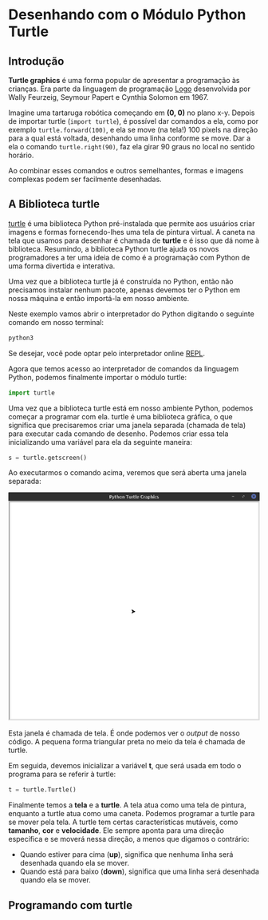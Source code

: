 # Desenhando com o Módulo Python Turtle

## Introdução

**Turtle graphics** é uma forma popular de apresentar a programação às crianças. Era parte da linguagem de programação [Logo](https://en.wikipedia.org/wiki/Logo_(programming_language)) desenvolvida por Wally Feurzeig, Seymour Papert e Cynthia Solomon em 1967.

Imagine uma tartaruga robótica começando em **(0, 0)** no plano x-y. Depois de importar turtle (`import turtle`), é possível dar comandos a ela, como por exemplo `turtle.forward(100)`, e ela se move (na tela!) 100 pixels na direção para a qual está voltada, desenhando uma linha conforme se move. Dar a ela o comando `turtle.right(90)`, faz ela girar 90 graus no local no sentido horário.

Ao combinar esses comandos e outros semelhantes, formas e imagens complexas podem ser facilmente desenhadas.

## A Biblioteca turtle

[turtle](https://docs.python.org/3/library/turtle.html) é uma biblioteca Python pré-instalada que permite aos usuários criar imagens e formas fornecendo-lhes uma tela de pintura virtual. A caneta na tela que usamos para desenhar é chamada de **turtle** e é isso que dá nome à biblioteca. Resumindo, a biblioteca Python turtle ajuda os novos programadores a ter uma ideia de como é a programação com Python de uma forma divertida e interativa.

Uma vez que a biblioteca turtle já é construída no Python, então não precisamos instalar nenhum pacote, apenas devemos ter o Python em nossa máquina e então importá-la em nosso ambiente. 

Neste exemplo vamos abrir o interpretador do Python digitando o seguinte comando em nosso terminal:

```python
python3
```

Se desejar, você pode optar pelo interpretador online [REPL](https://repl.it/new/python_turtle). 

Agora que temos acesso ao interpretador de comandos da linguagem Python, podemos finalmente importar o módulo turtle:

```python
import turtle
```

Uma vez que a biblioteca turtle está em nosso ambiente Python, podemos começar a programar com ela. turtle é uma biblioteca gráfica, o que significa que precisaremos criar uma janela separada (chamada de tela) para executar cada comando de desenho. Podemos criar essa tela inicializando uma variável para ela da seguinte maneira:

```python
s = turtle.getscreen()
```

Ao executarmos o comando acima, veremos que será aberta uma janela separada:

![img](https://raw.githubusercontent.com/the-akira/PythonExperimentos/master/turtle/Imagens/screen.png)

Esta janela é chamada de tela. É onde podemos ver o *output* de nosso código. A pequena forma triangular preta no meio da tela é chamada de turtle.

Em seguida, devemos inicializar a variável **t**, que será usada em todo o programa para se referir à turtle:

```python
t = turtle.Turtle()
```

Finalmente temos a **tela** e a **turtle**. A tela atua como uma tela de pintura, enquanto a turtle atua como uma caneta. Podemos programar a turtle para se mover pela tela. A turtle tem certas características mutáveis, como **tamanho**, **cor** e **velocidade**. Ele sempre aponta para uma direção específica e se moverá nessa direção, a menos que digamos o contrário:

- Quando estiver para cima (**up**), significa que nenhuma linha será desenhada quando ela se mover.
- Quando está para baixo (**down**), significa que uma linha será desenhada quando ela se mover.

## Programando com turtle